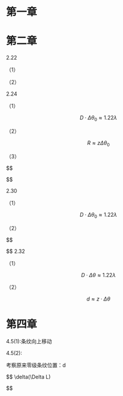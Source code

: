 
# 第一章

# 第二章

2.22

（1）

（2）



2.24

（1）

$$
D\cdot\Delta\theta_0
\approx 1.22\lambda
$$

（2）

$$
R
\approx z\Delta\theta_0
$$

（3）

$$

$$

2.30

（1）

$$
D\cdot\Delta\theta_0
\approx 1.22\lambda
$$

（2）

$$

$$
2.32

（1）

$$
D\cdot\Delta \theta\approx 1.22\lambda
$$

（2）

$$
d
\approx z\cdot \Delta\theta
$$

# 第四章

4.5(1):条纹向上移动

4.5(2):

考察原来零级条纹位置：d

$$
\delta(\Delta L)

$$
